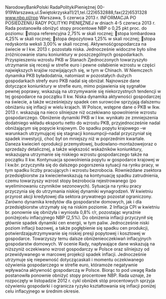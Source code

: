NarodowyBankPolski
RadaPolitykiPieniężnej
00-919Warszawa,ul.Świętokrzyska11/21,tel.(22)6532888,fax(22)6531328
www.nbp.pl/rpp
Warszawa, 5 czerwca 2013 r.
INFORMACJA PO POSIEDZENIU RADY POLITYKI PIENIĘŻNEJ
w dniach 4-5 czerwca 2013 r.
Rada postanowiła obniżyć stopy procentowe NBP o 0,25 pkt proc. do poziomu:
stopa referencyjna 2,75% w skali rocznej;
stopa lombardowa 4,25% w skali rocznej;
stopa depozytowa 1,25% w skali rocznej;
stopa redyskonta weksli 3,00% w skali rocznej.
Aktywnośćgospodarcza na świecie w I kw. 2013 r. pozostała niska. Jednocześnie widoczne
było silne zróżnicowanie stanu koniunktury w poszczególnych gospodarkach. Przyspieszeniu
wzrostu PKB w Stanach Zjednoczonych towarzyszyło utrzymanie się recesji w strefie euro i
pewne osłabienie wzrostu w części największych krajów rozwijających się, w tym w Chinach.
W Niemczech dynamika PKB byładodatnia, natomiast w pozostałych dużych gospodarkach
strefy euro PKB nadal się obniżał. Najnowsze dane dotyczące koniunktury w strefie euro,
mimo pojawienia się sygnałów pewnej poprawy, wskazują na utrzymywanie się
niekorzystnych tendencji w tej gospodarce na początku II kw.
Niska dynamika aktywności gospodarczej na świecie, a także wcześniejszy spadek cen
surowców sprzyjają dalszemu obniżaniu się inflacji w wielu krajach.
W Polsce, wstępne dane o PKB w Ikw. 2013 r. wskazują na nieco silniejsze niż oczekiwano
spowolnienie wzrostu gospodarczego. Obniżenie dynamiki PKB w I kw. wynikało ze
zmniejszenia dodatniego wkładu eksportu netto do wzrostu PKB, przyjednocześnie nadal
obniżającym się popycie krajowym. Do spadku popytu krajowego –w warunkach
utrzymującej się stagnacji konsumpcji–nadal przyczyniał się spadek inwestycji, choć był on
mniejszy niż w poprzednim kwartale. Daneza kwiecień oprodukcji przemysłowej,
budowlano-montażowejoraz o sprzedaży detalicznej, a także większość wskaźników
koniunktury, wskazująna utrzymanie się niskiego wzrostu gospodarczego także na początku
II kw.
Kontynuacja spowolnienia popytu w gospodarce krajowej w I kw.br. przyczyniła się do
dalszego pogorszenia sytuacji na rynku pracy, w tym spadku liczby pracujących i wzrostu
bezrobocia. Równieżdane zsektora przedsiębiorstw za kwiecieńwskazują na kontynuację
spadku zatrudnienia, czemu towarzyszy wzrost stopy bezrobocia rejestrowanego (po
wyeliminowaniu czynników sezonowych). Sytuacja na rynku pracy przyczynia się do
utrzymania niskiej dynamiki wynagrodzeń.
W kwietniu przyrost akcji kredytowej dla sektora prywatnego pozostał ograniczony. Zarówno
dynamika kredytów dla gospodarstw domowych, jak i dla przedsiębiorstw utrzymały się na
niskim poziomie.
2
Inflacja CPI w kwietniu br. ponownie się obniżyła i wyniosła 0,8% r/r, pozostając wyraźnie
poniżejcelu inflacyjnego NBP (2,5%). Do obniżenia inflacji przyczynił się głównie spadek
dynamiki cen energii, w tym paliw. Jednocześnie niski poziom inflacji bazowej, a także
pogłębienie się spadku cen produkcji, potwierdzająutrzymywanie się niskiej presji popytowej
i kosztowej w gospodarce. Towarzyszy temu dalsze obniżenieoczekiwań inflacyjnych
gospodarstw domowych.
W ocenie Rady, napływające dane wskazują na niższyniż oczekiwano wzrost gospodarczy w
Polsce oraz silniejszy od przewidywanego w marcowej projekcji spadek inflacji. Jednocześnie
utrzymuje się niepewność dotyczącaskali i momentu oczekiwanego ożywienia
gospodarczego w strefie euro, któramoże negatywnie wpływaćna aktywność gospodarczą w
Polsce. Biorąc to pod uwagę Rada postanowiła ponownie obniżyć stopy procentowe NBP.
Rada uznaje, że rozpoczęty w listopadzie 2012 r. cykl obniżek stóp procentowych sprzyja
ożywieniu gospodarki i ogranicza ryzyko kształtowania się inflacji poniżej celu inflacyjnego
w średnim okresie.
